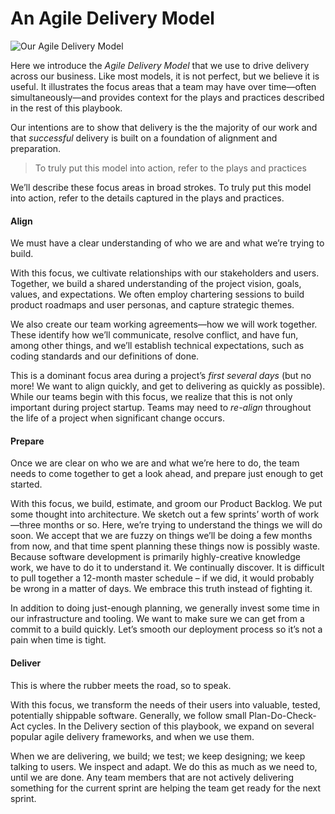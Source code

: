 # An Agile Delivery Model 

![Our Agile Delivery Model](https://raw.githubusercontent.com/booz-allen-hamilton/agile-playbook/master/graphics/04.031.16_Agile_Model.png)

Here we introduce the _Agile Delivery Model_ that we use to drive delivery across our business. Like most models, it is not perfect, but we believe it is useful. It illustrates the focus areas that a team may have over time—often simultaneously—and provides context for the plays and practices described in the rest of this playbook.

Our intentions are to show that delivery is the the majority of our work and that _successful_ delivery is built on a foundation of alignment and preparation.

> To truly put this model into action, refer to the plays and practices

We’ll describe these focus areas in broad strokes.  To truly put this model into action, refer to the details captured in the plays and practices.

#### Align

We must have a clear understanding of who we are and what we’re trying to build.

With this focus, we cultivate relationships with our stakeholders and users. Together, we build a shared understanding of the project vision, goals, values, and expectations. We often employ chartering sessions to build product roadmaps and user personas, and capture strategic themes.

We also create our team working agreements—how we will work together.  These identify how we’ll communicate, resolve conflict, and have fun, among other things, and we’ll establish technical expectations, such as coding standards and our definitions of done.

This is a dominant focus area during a project’s _first several days_ (but no more! We want to align quickly, and get to delivering as quickly as possible). While our teams begin with this focus, we realize that this is not only important during project startup. Teams may need to _re-align_ throughout the life of a project when significant change occurs.

#### Prepare

Once we are clear on who we are and what we’re here to do, the team needs to come together to get a look ahead, and prepare just enough to get started.

With this focus, we build, estimate, and groom our Product Backlog. We put some thought into architecture. We sketch out a few sprints’ worth of work—three months or so. Here, we’re trying to understand the things we will do soon. We accept that we are fuzzy on things we’ll be doing a few months from now, and that time spent planning these things now is possibly waste. Because software development is primarily highly-creative knowledge work, we have to do it to understand it. We continually discover. It is difficult to pull together a 12-month master schedule – if we did, it would probably be wrong in a matter of days. We embrace this truth instead of fighting it.

In addition to doing just-enough planning, we generally invest some time in our infrastructure and tooling.  We want to make sure we can get from a commit to a build quickly. Let’s smooth our deployment process so it’s not a pain when time is tight.

#### Deliver

This is where the rubber meets the road, so to speak.

With this focus, we transform the needs of their users into valuable, tested, potentially shippable software. Generally, we follow small Plan-Do-Check-Act cycles.  In the Delivery section of this playbook, we expand on several popular agile delivery frameworks, and when we use them.

When we are delivering, we build; we test; we keep designing; we keep talking to users. We inspect and adapt. We do this as much as we need to, until we are done. Any team members that are not actively delivering something for the current sprint are helping the team get ready for the next sprint.
